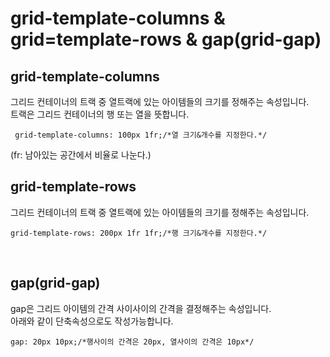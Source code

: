 # grid-template-columns & grid=template-rows & gap(grid-gap)

## grid-template-columns
그리드 컨테이너의 트랙 중 열트랙에 있는 아이템들의 크기를 정해주는 속성입니다.<br>
트랙은 그리드 컨테이너의 행 또는 열을 뜻합니다.
```
 grid-template-columns: 100px 1fr;/*열 크기&개수를 지정한다.*/
 ```
(fr: 남아있는 공간에서 비율로 나눈다.)
<br>

## grid-template-rows
그리드 컨테이너의 트랙 중 열트랙에 있는 아이템들의 크기를 정해주는 속성입니다.
```
grid-template-rows: 200px 1fr 1fr;/*행 크기&개수를 지정한다.*/
```
<br>

## gap(grid-gap)
gap은 그리드 아이템의 간격 사이사이의 간격을 결정해주는 속성입니다.<br>
아래와 같이 단축속성으로도 작성가능합니다.
```
gap: 20px 10px;/*행사이의 간격은 20px, 열사이의 간격은 10px*/
```